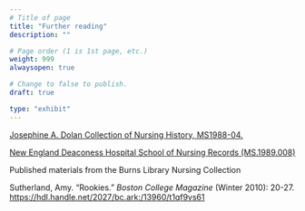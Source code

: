 ```yaml
---
# Title of page
title: "Further reading"
description: ""

# Page order (1 is 1st page, etc.)
weight: 999
alwaysopen: true

# Change to false to publish.
draft: true

type: "exhibit"
---
```


[Josephine A. Dolan Collection of Nursing History, MS1988-04.](https://bc-primo.hosted.exlibrisgroup.com/permalink/f/l6ucgu/ALMA-BC21352781560001021)

[New England Deaconess Hospital School of Nursing Records (MS.1989.008)](https://bc-primo.hosted.exlibrisgroup.com/permalink/f/l6ucgu/ALMA-BC21352763480001021)

Published materials from the Burns Library Nursing Collection

Sutherland, Amy. “Rookies.” *Boston College Magazine* (Winter 2010): 20-27. https://hdl.handle.net/2027/bc.ark:/13960/t1qf9vs61
